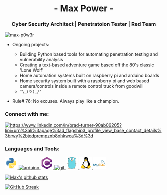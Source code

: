 <h1 align="center"> - Max Power -</h1>
<h3 align="center">Cyber Security Architect | Penetratoion Tester | Red Team</h3>

<p align="left"> <img src="https://komarev.com/ghpvc/?username=max-p0w3r&label=Profile%20views&color=0e75b6&style=flat" alt="max-p0w3r" /> </p> 

- Ongoing projects:
    - Building Python based tools for automating penetration testing and vulnerability analysis
    - Creating a text-based adventure game based off the 80's classic 'Lone Wolf'
    - Home automation systems built on raspberry pi and arduino boards
    - Home security system built with a raspberry pi and web based camera/controls inside a remote control truck from goodwill
    - `¯\_(ツ)_/¯`

- Rule# 76: No excuses. Always play like a champion.

<h3 align="left">Connect with me:</h3>
<p align="left">
<a href="https://linkedin.com/in/https://www.linkedin.com/in/brad-turner-90ab06205?lipi=urn%3ali%3apage%3ad_flagship3_profile_view_base_contact_details%3brwy%2bjodprcmpznb8ohkwca%3d%3d" target="blank"><img align="center" src="https://raw.githubusercontent.com/rahuldkjain/github-profile-readme-generator/master/src/images/icons/Social/linked-in-alt.svg" alt="https://www.linkedin.com/in/brad-turner-90ab06205?lipi=urn%3ali%3apage%3ad_flagship3_profile_view_base_contact_details%3brwy%2bjodprcmpznb8ohkwca%3d%3d" height="30" width="40" /></a>
</p>

<h3 align="left">Languages and Tools:</h3>
<p align="left"> <a href="https://www.python.org" target="_blank" rel="noreferrer"> <img src="https://raw.githubusercontent.com/devicons/devicon/master/icons/python/python-original.svg" alt="python" width="40" height="40"/> </a> <a href="https://www.arduino.cc/" target="_blank" rel="noreferrer"> <img src="https://cdn.worldvectorlogo.com/logos/arduino-1.svg" alt="arduino" width="40" height="40"/> </a> <a href="https://www.w3schools.com/cs/" target="_blank" rel="noreferrer"> <img src="https://raw.githubusercontent.com/devicons/devicon/master/icons/csharp/csharp-original.svg" alt="csharp" width="40" height="40"/> </a> <a href="https://git-scm.com/" target="_blank" rel="noreferrer"> <img src="https://www.vectorlogo.zone/logos/git-scm/git-scm-icon.svg" alt="git" width="40" height="40"/> </a> <a href="https://golang.org" target="_blank" rel="noreferrer"> <img src="https://raw.githubusercontent.com/devicons/devicon/master/icons/go/go-original.svg" alt="go" width="40" height="40"/> </a> <a href="https://www.linux.org/" target="_blank" rel="noreferrer"> <img src="https://raw.githubusercontent.com/devicons/devicon/master/icons/linux/linux-original.svg" alt="linux" width="40" height="40"/> </a> <a href="https://www.mysql.com/" target="_blank" rel="noreferrer"> <img src="https://raw.githubusercontent.com/devicons/devicon/master/icons/mysql/mysql-original-wordmark.svg" alt="mysql" width="40" height="40"/> </a> </p>


[![Max's github stats](https://github-readme-stats.vercel.app/api?username=max-p0w3r&theme=blue-green)](https://github.com/max-p0w3r/github-readme-stats)

[![GitHub Streak](https://github-readme-streak-stats.herokuapp.com/?user=max-p0w3r&theme=blue-green)](https://git.io/streak-stats)
